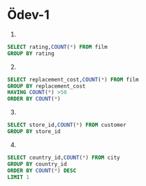 # Ödev-1
1.
```sql
SELECT rating,COUNT(*) FROM film
GROUP BY rating
```
2.
```sql 
SELECT replacement_cost,COUNT(*) FROM film
GROUP BY replacement_cost
HAVING COUNT(*) >50
ORDER BY COUNT(*)
```
3.
```sql
SELECT store_id,COUNT(*) FROM customer
GROUP BY store_id

```
4.
```sql 
SELECT country_id,COUNT(*) FROM city
GROUP BY country_id
ORDER BY COUNT(*) DESC
LIMIT 1
```

